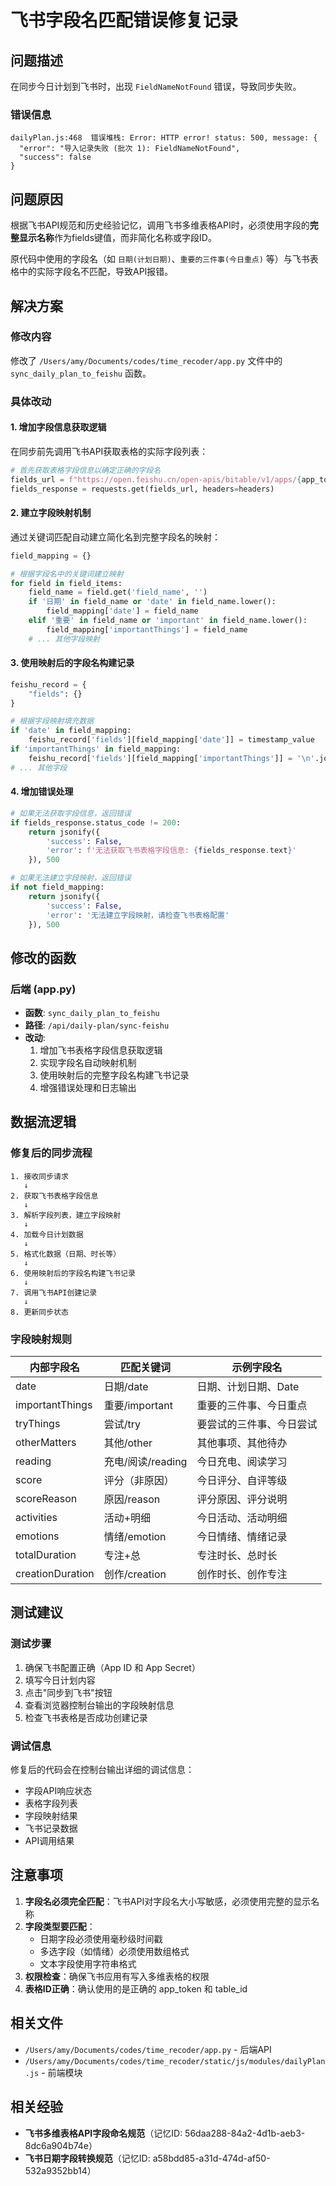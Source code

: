 # 飞书字段名匹配错误修复记录

## 问题描述
在同步今日计划到飞书时，出现 `FieldNameNotFound` 错误，导致同步失败。

### 错误信息
```
dailyPlan.js:468  错误堆栈: Error: HTTP error! status: 500, message: {
  "error": "导入记录失败 (批次 1): FieldNameNotFound",
  "success": false
}
```

## 问题原因
根据飞书API规范和历史经验记忆，调用飞书多维表格API时，必须使用字段的**完整显示名称**作为fields键值，而非简化名称或字段ID。

原代码中使用的字段名（如 `日期(计划日期)`、`重要的三件事(今日重点)` 等）与飞书表格中的实际字段名不匹配，导致API报错。

## 解决方案

### 修改内容
修改了 `/Users/amy/Documents/codes/time_recoder/app.py` 文件中的 `sync_daily_plan_to_feishu` 函数。

### 具体改动

#### 1. 增加字段信息获取逻辑
在同步前先调用飞书API获取表格的实际字段列表：
```python
# 首先获取表格字段信息以确定正确的字段名
fields_url = f"https://open.feishu.cn/open-apis/bitable/v1/apps/{app_token}/tables/{table_id}/fields"
fields_response = requests.get(fields_url, headers=headers)
```

#### 2. 建立字段映射机制
通过关键词匹配自动建立简化名到完整字段名的映射：
```python
field_mapping = {}

# 根据字段名中的关键词建立映射
for field in field_items:
    field_name = field.get('field_name', '')
    if '日期' in field_name or 'date' in field_name.lower():
        field_mapping['date'] = field_name
    elif '重要' in field_name or 'important' in field_name.lower():
        field_mapping['importantThings'] = field_name
    # ... 其他字段映射
```

#### 3. 使用映射后的字段名构建记录
```python
feishu_record = {
    "fields": {}
}

# 根据字段映射填充数据
if 'date' in field_mapping:
    feishu_record['fields'][field_mapping['date']] = timestamp_value
if 'importantThings' in field_mapping:
    feishu_record['fields'][field_mapping['importantThings']] = '\n'.join(plan.get('importantThings', []))
# ... 其他字段
```

#### 4. 增加错误处理
```python
# 如果无法获取字段信息，返回错误
if fields_response.status_code != 200:
    return jsonify({
        'success': False,
        'error': f'无法获取飞书表格字段信息: {fields_response.text}'
    }), 500

# 如果无法建立字段映射，返回错误
if not field_mapping:
    return jsonify({
        'success': False,
        'error': '无法建立字段映射，请检查飞书表格配置'
    }), 500
```

## 修改的函数

### 后端 (app.py)
- **函数**: `sync_daily_plan_to_feishu`
- **路径**: `/api/daily-plan/sync-feishu`
- **改动**: 
  1. 增加飞书表格字段信息获取逻辑
  2. 实现字段名自动映射机制
  3. 使用映射后的完整字段名构建飞书记录
  4. 增强错误处理和日志输出

## 数据流逻辑

### 修复后的同步流程
```
1. 接收同步请求
   ↓
2. 获取飞书表格字段信息
   ↓
3. 解析字段列表，建立字段映射
   ↓
4. 加载今日计划数据
   ↓
5. 格式化数据（日期、时长等）
   ↓
6. 使用映射后的字段名构建飞书记录
   ↓
7. 调用飞书API创建记录
   ↓
8. 更新同步状态
```

### 字段映射规则
| 内部字段名 | 匹配关键词 | 示例字段名 |
|-----------|----------|-----------|
| date | 日期/date | 日期、计划日期、Date |
| importantThings | 重要/important | 重要的三件事、今日重点 |
| tryThings | 尝试/try | 要尝试的三件事、今日尝试 |
| otherMatters | 其他/other | 其他事项、其他待办 |
| reading | 充电/阅读/reading | 今日充电、阅读学习 |
| score | 评分（非原因） | 今日评分、自评等级 |
| scoreReason | 原因/reason | 评分原因、评分说明 |
| activities | 活动+明细 | 今日活动、活动明细 |
| emotions | 情绪/emotion | 今日情绪、情绪记录 |
| totalDuration | 专注+总 | 专注时长、总时长 |
| creationDuration | 创作/creation | 创作时长、创作专注 |

## 测试建议

### 测试步骤
1. 确保飞书配置正确（App ID 和 App Secret）
2. 填写今日计划内容
3. 点击"同步到飞书"按钮
4. 查看浏览器控制台输出的字段映射信息
5. 检查飞书表格是否成功创建记录

### 调试信息
修复后的代码会在控制台输出详细的调试信息：
- 字段API响应状态
- 表格字段列表
- 字段映射结果
- 飞书记录数据
- API调用结果

## 注意事项

1. **字段名必须完全匹配**：飞书API对字段名大小写敏感，必须使用完整的显示名称
2. **字段类型要匹配**：
   - 日期字段必须使用毫秒级时间戳
   - 多选字段（如情绪）必须使用数组格式
   - 文本字段使用字符串格式
3. **权限检查**：确保飞书应用有写入多维表格的权限
4. **表格ID正确**：确认使用的是正确的 app_token 和 table_id

## 相关文件
- `/Users/amy/Documents/codes/time_recoder/app.py` - 后端API
- `/Users/amy/Documents/codes/time_recoder/static/js/modules/dailyPlan.js` - 前端模块

## 相关经验
- **飞书多维表格API字段命名规范**（记忆ID: 56daa288-84a2-4d1b-aeb3-8dc6a904b74e）
- **飞书日期字段转换规范**（记忆ID: a58bdd85-a31d-474d-af50-532a9352bb14）
